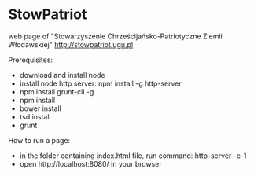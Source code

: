 # StowPatriot
web page of "Stowarzyszenie Chrześcijańsko-Patriotyczne Ziemii Włodawskiej"
http://stowpatriot.ugu.pl

Prerequisites:
* download and install node
* install node http server: npm install -g http-server
* npm install grunt-cli -g
* npm install
* bower install
* tsd install
* grunt

How to run a page:
* in the folder containing index.html file, run command: http-server -c-1
* open http://localhost:8080/ in your browser